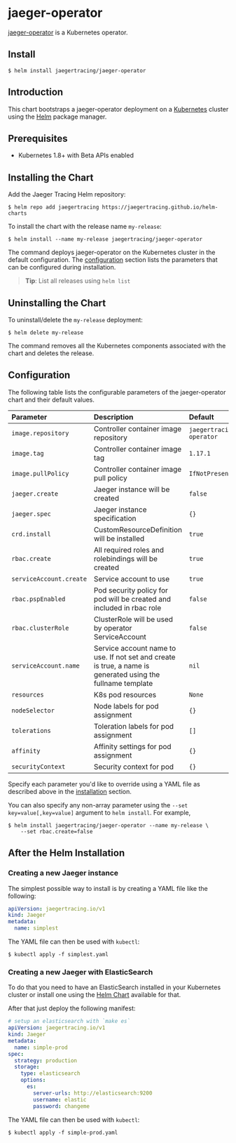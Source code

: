 # jaeger-operator

[jaeger-operator](https://github.com/jaegertracing/jaeger-operator) is a Kubernetes operator.

## Install

```console
$ helm install jaegertracing/jaeger-operator
```

## Introduction

This chart bootstraps a jaeger-operator deployment on a [Kubernetes](http://kubernetes.io) cluster using the [Helm](https://helm.sh) package manager.

## Prerequisites

- Kubernetes 1.8+ with Beta APIs enabled

## Installing the Chart

Add the Jaeger Tracing Helm repository:

```console
$ helm repo add jaegertracing https://jaegertracing.github.io/helm-charts
```

To install the chart with the release name `my-release`:

```console
$ helm install --name my-release jaegertracing/jaeger-operator
```

The command deploys jaeger-operator on the Kubernetes cluster in the default configuration. The [configuration](#configuration) section lists the parameters that can be configured during installation.

> **Tip**: List all releases using `helm list`

## Uninstalling the Chart

To uninstall/delete the `my-release` deployment:

```console
$ helm delete my-release
```

The command removes all the Kubernetes components associated with the chart and deletes the release.

## Configuration

The following table lists the configurable parameters of the jaeger-operator chart and their default values.

| Parameter               | Description                                                                                                 | Default                         |
| :---------------------- | :---------------------------------------------------------------------------------------------------------- | :------------------------------ |
| `image.repository`      | Controller container image repository                                                                       | `jaegertracing/jaeger-operator` |
| `image.tag`             | Controller container image tag                                                                              | `1.17.1`                        |
| `image.pullPolicy`      | Controller container image pull policy                                                                      | `IfNotPresent`                  |
| `jaeger.create`         | Jaeger instance will be created                                                                             | `false`                         |
| `jaeger.spec`           | Jaeger instance specification                                                                               | `{}`                            |
| `crd.install`           | CustomResourceDefinition will be installed                                                                  | `true`                          |
| `rbac.create`           | All required roles and rolebindings will be created                                                         | `true`                          |
| `serviceAccount.create` | Service account to use                                                                                      | `true`                          |
| `rbac.pspEnabled`       | Pod security policy for pod will be created and included in rbac role                                       | `false`                         |
| `rbac.clusterRole`      | ClusterRole will be used by operator ServiceAccount                                                         | `false`                         |
| `serviceAccount.name`   | Service account name to use. If not set and create is true, a name is generated using the fullname template | `nil`                           |
| `resources`             | K8s pod resources                                                                                           | `None`                          |
| `nodeSelector`          | Node labels for pod assignment                                                                              | `{}`                            |
| `tolerations`           | Toleration labels for pod assignment                                                                        | `[]`                            |
| `affinity`              | Affinity settings for pod assignment                                                                        | `{}`                            |
| `securityContext`       | Security context for pod                                                                                    | `{}`                            |

Specify each parameter you'd like to override using a YAML file as described above in the [installation](#installing-the-chart) section.

You can also specify any non-array parameter using the `--set key=value[,key=value]` argument to `helm install`. For example,

```console
$ helm install jaegertracing/jaeger-operator --name my-release \
    --set rbac.create=false
```

## After the Helm Installation

### Creating a new Jaeger instance

The simplest possible way to install is by creating a YAML file like the following:

```YAML
apiVersion: jaegertracing.io/v1
kind: Jaeger
metadata:
  name: simplest
```

The YAML file can then be used with `kubectl`:

```console
$ kubectl apply -f simplest.yaml
```

### Creating a new Jaeger with ElasticSearch

To do that you need to have an ElasticSearch installed in your Kubernetes cluster or install one using the [Helm Chart](https://github.com/helm/charts/tree/master/incubator/elasticsearch) available for that.

After that just deploy the following manifest:

```YAML
# setup an elasticsearch with `make es`
apiVersion: jaegertracing.io/v1
kind: Jaeger
metadata:
  name: simple-prod
spec:
  strategy: production
  storage:
    type: elasticsearch
    options:
      es:
        server-urls: http://elasticsearch:9200
        username: elastic
        password: changeme
```

The YAML file can then be used with `kubectl`:

```console
$ kubectl apply -f simple-prod.yaml
```
